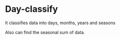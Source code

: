# Day-classify
It classifies data into days, months, years and seasons

Also can find the seasonal sum of data.
